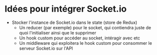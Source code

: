 # Idées pour intégrer Socket.io

- Stocker l'instance de Socket.io dans le state (store de Redux)
  - Un reducer (par exemple) pour le socket, qui contiendra juste de quoi l'initialiser ainsi que le supprimer
  - Un hook custom pour accéder au socket, intéragir avec etc
  - Un middleware qui exploitera le hook custom pour consommer le serveur Socket.io sur l'API